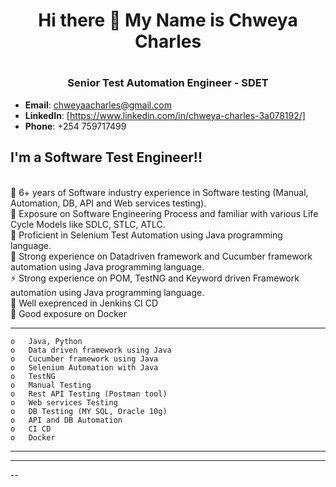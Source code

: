 <h1 align="center">Hi there 👋 My Name is Chweya Charles<h1>
<h3 align="center">Senior Test Automation Engineer - SDET</h3>

- **Email**: chweyaacharles@gmail.com
- **LinkedIn**: [https://www.linkedin.com/in/chweya-charles-3a078192/]
- **Phone**: +254 759717499

## I'm a Software Test Engineer!! 

</br>🔭 6+ years of Software industry experience in Software testing (Manual, Automation, DB, API and Web services testing). 
</br>🌱 Exposure on Software Engineering Process and familiar with various Life Cycle Models like SDLC, STLC, ATLC.
</br>👯 Proficient in Selenium Test Automation using Java programming language.
</br>🥅 Strong experience on Datadriven framework and Cucumber framework automation using Java programming language.
</br>⚡ Strong experience on POM, TestNG and Keyword driven Framework automation using Java programming language.
</br>👯 Well exeprenced in Jenkins CI CD
</br>🔭 Good exposure on Docker
</br>

---
    o	Java, Python
    o	Data driven framework using Java
    o	Cucumber framework using Java
    o	Selenium Automation with Java
    o	TestNG 
    o	Manual Testing
    o	Rest API Testing (Postman tool)
    o	Web services Testing
    o	DB Testing (MY SQL, Oracle 10g)
    o	API and DB Automation
    o	CI CD
    o	Docker
---

---
[linkedin]: https://www.linkedin.com/in/chweya-charles-3a078192/
[gmail]: https://mail.google.com/mail/u/0/#inbox?compose=new
--
